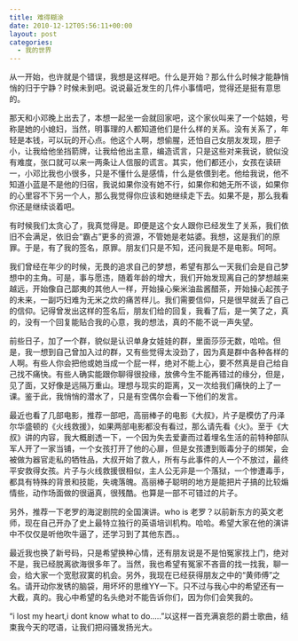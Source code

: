 ```yaml
---
title: 难得糊涂
date: 2010-12-12T05:56:11+00:00
layout: post
categories:
  - 我的世界
---
```

从一开始，也许就是个错误，我想是这样吧。什么是开始？那么什么时候才能静悄悄的归于宁静？时候未到吧。说说最近发生的几件小事情吧，觉得还是挺有意思的。

那天和小邓晚上出去了，本想一起坐一会就回家吧，这个家伙叫来了一个姑娘，号称是她的小媳妇，当然，明事理的人都知道他们是什么样的关系。没有关系了，年轻是本钱，可以玩的开心点。他这个人啊，想偷腥，还怕自己女朋友发现，胆子小，让我给他坐挡箭牌，让我给他出主意，编造谎言，只是这些对来我说，貌似没有难度，张口就可以来一两条让人信服的谎言。其实，他们都还小，女孩在读研一，小邓比我也小很多，只是不懂什么是感情，什么是依偎到老。他给我说，他不知道小蓝是不是他的归宿，我说如果你没有她不行，如果你和她无所不谈，如果你的心里容不下另一个人，那么我觉得你应该和她继续走下去。如果不是，那么我看你还是继续谈着吧。

有时候我们太贪心了，我真觉得是。即便是这个女人跟你已经发生了关系，我们依旧不会满足，依旧会“霸占”更多的资源，不管她是老姑婆。我想，这是我们的原罪。于是，有了我的签名，原罪。朋友们只是不知，还问我是不是电影。呵呵。

我们曾经在年少的时候，无畏的追求自己的梦想，希望有那么一天我们会是自己梦想中的主角。可是，事与愿违，随着年龄的增大，我们开始发现离自己的梦想越来越远，开始像自己鄙夷的其他人一样，开始操心柴米油盐酱醋茶，开始操心起孩子的未来，一副巧妇难为无米之炊的痛苦样儿。我们需要信仰，只是很早就丢了自己的信仰。记得曾发出这样的签名后，朋友们给的回复，我看了后，是一笑了之，真的，没有一个回复能贴合我的心意，我的想法，真的不能不说一声失望。

前些日子，加了一个群，貌似是认识单身女娃娃的群，里面莎莎无数，哈哈。但是，我一想到自己曾加入过的群，又有些觉得太没劲了，因为真是群中各种各样的人啊。有些人你会把他或她当成一个屁一样，绝对不能上心，要不然真是自己给自己找不痛快。有些人确实能跟你聊得很投缘，放佛今生不能再错过的缘分，但是，见了面，又好像是远隔万重山。理想与现实的距离，又一次给我们痛快的上了一课。鉴于此，我悄悄的潜水了，只是有空偶尔会看一下他们的发言。
<!--more-->
最近也看了几部电影，推荐一部吧，高丽棒子的电影《大叔》，片子是模仿了丹泽尔华盛顿的《火线救援》，如果两部电影都没有看过，那么请先看《火》。至于《大叔》讲的内容，我大概剧透一下，一个因为失去爱妻而过着埋名生活的前特种部队军人开了一家当铺，一个女孩打开了他的心扉，但是女孩遭到贩毒分子的绑架，会被做为器官走私的牺牲品，大叔开始了救人，所有与此事件的人一个不放过，最终平安救得女孩。片子与火线救援很相似，主人公无非是一个落狱，一个惨遭毒手，都具有特殊的背景和技能，失魂落魄。高丽棒子聪明的地方是能把片子搞的比较煽情些，动作场面做的很逼真，很残酷。也算是一部不可错过的片子。

另外，推荐一下老罗的海淀剧院的全国演讲。who is 老罗？以前新东方的英文老师，现在自己开办了史上最特立独行的英语培训机构。哈哈。希望大家在他的演讲中不仅仅是听他吹牛逼了，还学习到了其他东西。。

最近我也换了新号码，只是希望换种心情，还有朋友说是不是怕冤家找上门，绝对不是，我已经脱离欲海很多年了。当然，我也希望有冤家不吝啬的找一找我，聊一会，给大家一个宽慰寂寞的机会。另外，我现在已经获得朋友之中的“黄师傅”之名。请开动你发锈的脑袋，用坏坏的思维YY一下。只不过与我心中的希望还有一大截，真的。我心中希望的名头绝对不能告诉你们，因为你们会笑我的。

“i lost my heart,i dont know what to do…..”以这样一首充满哀怨的爵士歌曲，结束我今天的呓语，让我们把闷骚发扬光大。